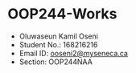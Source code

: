 # OOP244-Works
- Oluwaseun Kamil Oseni
- Student No.: 168216216
- Email ID: ooseni2@myseneca.ca
- Section: OOP244NAA
